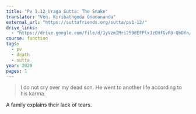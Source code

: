 ```yaml
---
title: "Pv 1.12 Uraga Sutta: The Snake"
translator: "Ven. Kiribathgoda Gnanananda"
external_url: "https://suttafriends.org/sutta/pv1-12/"
drive_links:
  - "https://drive.google.com/file/d/1yVzmIMri259dEFPlxJzCHfGvRU-QbDYn/view?usp=drivesdk"
course: function
tags:
  - pv
  - death
  - sutta
year: 2020
pages: 1
---
```


> I do not cry over my dead son. He went to another life according to his karma.

A family explains their lack of tears.
